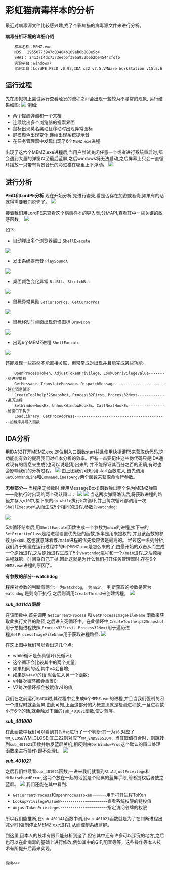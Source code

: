 # 彩虹猫病毒样本的分析
最近对病毒源文件比较感兴趣,找了个彩虹猫的病毒源文件来进行分析。

**病毒分析环境的详细介绍**
```
    样本名称：MEMZ.exe
    MD5： 29550773947d03404b109ab6b808e5c4
    SHA1： 2413714dc7373eeb5f39ba952b6b2be4544cfdf6
    实验平台：windows7
    实验工具：LordPE,PEiD v0.95,IDA x32 v7.5,VMWare WorkStation v15.5.6
```
## 运行过程
先在虚拟机上尝试运行查看触发的流程之间会出现一些较为不寻常的现象,
运行结果如图:
![](./image/过程.png)
例如:
- 两个提醒弹窗和一个文档
- 连续跳出多个浏览器的搜索界面
- 鼠标出现莫名晃动且移动时出现异常图标
- 屏模颜色出现变化,连续出现系统提示音
- 在任务管理器中发现出现了6个`MEMZ.exe`进程

出现了这六个MEMZ.exe进程后,当用户尝试关闭任意一个或者进行系统重启时,都会遭到大量的弹窗以至最后蓝屏,之后windows将无法启动,之后屏幕上只会一直循环播放一只带有背景音乐的彩虹猫在哪里上下浮动。
![](./image/彩虹猫.png)

## 进行分析
**PEiD和LordPE分析**
现在开始分析,先进行查壳,看是否存在加密或者壳,如果有的话就得需要我们脱壳了。
![](./image/查壳.png)

接着我们用LordPE来查看这个病毒样本的导入表,分析API,查看其中一些关键的敏感函数。
![](./image/导入表.png)

如下:
- 自动弹出多个浏览器窗口 `ShellExecute`

![](./image/弹出多个窗口.png)

- 发出系统提示音 `PlaySoundA`

![](./image/提示音.png)

- 桌面颜色变化异常 `BitBlt`、`StretchBit`

![](./image/屏幕颜色变化.png)

- 鼠标异常晃动 `SetCursorPos`、`GetCursorPos`

![](./image/鼠标异常.png)

- 鼠标移动时桌面出现奇怪图标 `DrawIcon`

![](./image/图标.png)

- 出现6个MEMZ进程 `ShellExecute`

![](./image/6个进程.png)

还能发现一些虽然不能直接关联，但常常成对出现并且能完成某些功能。
```
    OpenProcessToken、AdjustTokenPrivilege、LookUpPrivilegeValue--------给进程提权
    GetMessage、TranslateMessage、DispatchMessage-----------------------建立消息循环
    CreateToolhelp32Snapshot、Process32First、Process32Next-------------遍历进程
    SetWindowHookEx、UnhookWindowHookEx、CallNextHookEx-----------------给窗口下钩子
    LoadLibrary、GetProcAddress-----------------------------------------加载库并导入函数
```

## IDA分析
用IDA32打开MEMZ.exe,定位到入口函数start并且使用快捷键F5来获取伪代码,这功能能有效的提高我们对样本分析的效率。但有一点要记住这些伪代码只是IDA通过现有的信息来生成(也可以说是猜)出来的,并不能保证其百分之百的正确,有时也会影响我们的分析过程。
![](./image/伪代码.png)
由上图我们可知:用start函数进入,首先调用 `GetCommandLine`和`CommandLineToArgv`两个函数来获取命令行参数。


**无参部分--**
当程序无参数时,使用MessageBox()函数弹出两个名为MEMZ弹窗——刚执行时出现的两个确认窗口：
![](./image/警告1.png)
![](./image/警告2.png)
当这两次弹窗确认后,将获取进程的路径并存入`v10`中,接下来的`do while`执行5次循环,并且每次循环都调用一次`ShellExecuteW`,从而生成5个相同的进程,参数为`watchdog`:

![](./image/循环.png)

5次循环结束后,用`ShellExecute`函数生成一个参数为`main`的进程,接下来的`SetPriorityClass`是给进程设置优先级的函数,多半是用来提权的,并且该函数的参数为`0x80u`,这也就意味着该`/main`进程的优先级应该是最高的。
经过这一系列分析,我们终于知道在运行过程中的6个`MEMZ.exe`是怎么来的了,由最开始的双击从而生成一个原始进程,之后原始进程生成了5个`/watchdog`进程和一个`/main`进程,之后原始进程就第一时间将自己干掉,因此这就是为什么我们打开任务管理器时,存在6个`MEMZ.exe`进程的原因了。


**有参数的部分--watchdog**

程序对参数的判断有两个:一为`watchdog`,一为`main`。
判断获取的参数是否为`watchdog`,是则向下执行,之后则调用`CreateThread`来创建线程。
![](./image/watchdog.png)



***sub_40114A函数***

在该函数中,首先调用 `GetCurrentProcess` 和 `GetProcessImageFileName` 函数来获取此执行文件的路径,之后进入死循环中。在此循环中,`CreateToolhelp32Snapshot`用于拍摄进程快照,`Process32First`、`Process32Next`用于遍历进程,`GetProcessImageFileName`用于获取进程路径:
![](./image/进程数检测.png)

在这上图中我们可以看出这几个点:

- while循环是永真循环(死循环);
- 这个循环会比较其中的两个变量;
- 如果相同的话,其中v4会自增;
- 如果是`v4>v7`的话,就会进入另一个函数;
- v4每次循环都会重置0;
- V7每次循环都会被赋值v4的值;

我们在之前运行`彩虹猫`时,其过程中会生成6个`MEMZ.exe`的进程,并且当我们强制关闭一个进程时就会蓝屏,由此可知,上面这部分的大概意思就是检测进程数,一旦进程数小于6个的话,就会触发下面的`sub_401021`函数,使之蓝屏。


***sub_401000***

在此函数中我们可以看到其对`Msg`进行了一个判断:其一为`16`,对应了`WM_CLOSE`WM_CLOSE;其二22则对应了`WM_ENDSESSION`。当其取值符合时，则跳转到`sub_401021`函数并触发蓝屏关机,相反则由`DefWindowProc`这个默认的窗口处理函数来进行操作(即不处理)。
![](./3月8号/401000.png)


***sub_401021***

之后我们继续看`sub_401021`函数,一进来我们就看到`RtlAdjustPrivilege`和`NtRaiseHardError`,这两个放在一起的话就是个经典的蓝屏手段,前者提权后者使之蓝屏。
![](./image/蓝屏.png)
我们还能在其中看到:

- `GetCurrentProcess`和`OpenProcessToken`-------用于打开进程ToKen
- `LookupPrivilegeValueW`-----------------------查看系统权限的特权值
- `AdjustTokenPrivileges`-----------------------指定访问令牌的权限

所以我们能推断,在`sub_40114A`函数中调用`sub_401021`函数就是为了在判断进程出减少时(强制停止MEMZ.exe进程),从而控制系统蓝屏。

到这里,因本人的技术有限只能分析到这了,但它其中还有许多可以深究的地方,之后也可以在此病毒的基础上进行修改,例如其中的GIF,配音等等，这些操作等本人技术有所提升后再来实现。


                                                                                    待续<<<














